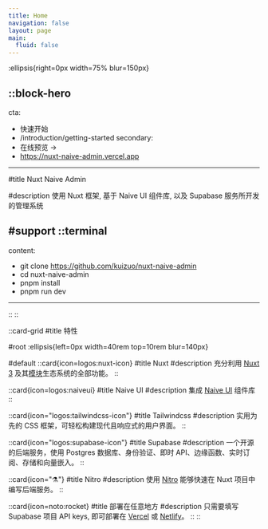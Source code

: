 ```yaml
---
title: Home
navigation: false
layout: page
main:
  fluid: false
---
```


:ellipsis{right=0px width=75% blur=150px}

::block-hero
---
cta:
  - 快速开始
  - /introduction/getting-started
secondary:
  - 在线预览 →
  - https://nuxt-naive-admin.vercel.app
---

#title
Nuxt Naive Admin

#description
使用 Nuxt 框架, 基于 Naive UI 组件库, 以及 Supabase 服务所开发的管理系统

#support
  ::terminal
  ---
  content:
  - git clone https://github.com/kuizuo/nuxt-naive-admin
  - cd nuxt-naive-admin
  - pnpm install
  - pnpm run dev
  ---
  ::
::

::card-grid
#title
特性

#root
:ellipsis{left=0px width=40rem top=10rem blur=140px}

#default
  ::card{icon=logos:nuxt-icon}
  #title
  Nuxt
  #description
  充分利用 [Nuxt 3](https://v3.nuxtjs.org) 及其[模块](https://modules.nuxtjs.org)生态系统的全部功能。
  ::

  ::card{icon=logos:naiveui}
  #title
  Naive UI 
  #description
  集成 [Naive UI](https://www.naiveui.com/) 组件库
  ::

  ::card{icon="logos:tailwindcss-icon"}
  #title 
  Tailwindcss 
  #description 
  实用为先的 CSS 框架，可轻松构建现代且响应式的用户界面。
  ::

  ::card{icon="logos:supabase-icon"}
  #title 
  Supabase 
  #description 
  一个开源的后端服务，使用 Postgres 数据库、身份验证、即时 API、边缘函数、实时订阅、存储和向量嵌入。
  ::

  ::card{icon="⚗"}
  #title
  Nitro
  #description
  使用 [Nitro](https://nitro.unjs.io/) 能够快速在 Nuxt 项目中编写后端服务。 
  ::

  ::card{icon=noto:rocket}
  #title
  部署在任意地方
  #description
  只需要填写 Supabase 项目 API keys, 即可部署在 [Vercel](https://vercel.com) 或 [Netlify](https://netlify.com)。
  ::
::
